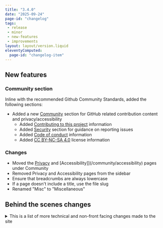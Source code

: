 ```yaml
---
title: "3.4.0"
date: "2025-09-24"
page-id: "changelog"
tags: 
 - release
 - minor
 - new-features
 - improvements
layout: layout/version.liquid
eleventyComputed:
  page-id: "changelog-item"
---
```


## New features
### Community section
Inline with the recommended Github Community Standards, added the following sections:
- Added a new [Community](/community) section for GitHub related contribution content and privacy/accessibility
  - Added [Contributing to this project](/community/contributing) information
  - Added [Security](/community/security) section for guidance on reporting issues
  - Added [Code of conduct](/community/code-of-conduct) information
  - Added [CC BY-NC-SA 4.0](/community/license) license information

### Changes
- Moved the [Privacy](/community/privacy) and [Accessibility]](/community/accessibility) pages under Community
- Removed Privacy and Accessibility pages from the sidebar
- Ensure that breadcrumbs are always lowercase
- If a page doesn't include a title, use the file slug
- Renamed "Misc" to "Miscellaneous"

## Behind the scenes changes
<details>
<summary>This is a list of more technical and non-front facing changes made to the site  </summary>

### File rendering
- Added support for the 11ty markdown plugin
- Added support for the 11ty render plugin
- Added filters and shortcodes to allow reading files and rendering markdown files, this allows keeping GitHub specific files in location and rendering them out onto pages in other locations
- Added a filter that returns content in lowercase
</details>